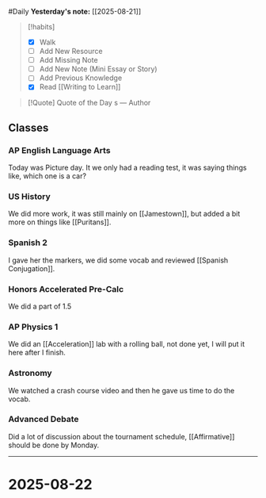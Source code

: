 #Daily
**Yesterday's note:** [[2025-08-21]]

> [!habits] 
>- [x] Walk 
>- [ ] Add New Resource 
> - [ ] Add Missing Note 
> - [ ] Add New Note (Mini Essay or Story) 
> - [ ] Add Previous Knowledge 
> - [x] Read [[Writing to Learn]]

> [!Quote]  Quote of the Day
> s
> — Author

## Classes 
### AP English Language Arts 
Today was Picture day. It we only had a reading test, it was saying things like, which one is a car?
### US History 
We did more work, it was still mainly on [[Jamestown]], but added a bit more on things like [[Puritans]].
### Spanish 2 
I gave her the markers, we did some vocab and reviewed [[Spanish Conjugation]]. 
### Honors Accelerated Pre-Calc 
We did a part of 1.5
### AP Physics 1 
We did an [[Acceleration]] lab with a rolling ball, not done yet, I will put it here after I finish. 
### Astronomy 
We watched a crash course video and then he gave us time to do the vocab. 
### Advanced Debate 
Did a lot of discussion about the tournament schedule, [[Affirmative]] should be done by Monday. 


<hr>

# 2025-08-22

